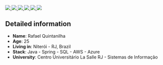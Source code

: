 <div>
    <a target='_blank' href="https://twitter.com/rafael_cmr">
        <img src="https://img.shields.io/badge/Twitch-9146FF?style=for-the-badge&logo=twitch&logoColor=white">
    </a>
    <a target='_blank' href="https://twitter.com/danielhe4rt">
        <img src="https://img.shields.io/badge/Twitter-1DA1F2?style=for-the-badge&logo=twitter&logoColor=white">
    </a>
    <a target='_blank' href="https://instagram.com/danielhe4rt">
        <img src="https://img.shields.io/badge/Instagram-E4405F?style=for-the-badge&logo=instagram&logoColor=white">
    </a>
    <a target='_blank' href="https://linkedin.com/in/danielheart">
        <img src="https://img.shields.io/badge/LinkedIn-0077B5?style=for-the-badge&logo=linkedin&logoColor=white">
    </a>
    <a target='_blank' href="https://dev.to/danielhe4rt">
        <img src="https://img.shields.io/badge/dev.to-0A0A0A?style=for-the-badge&logo=dev.to&logoColor=white">
    </a>
    <a target='_blank' href="https://youtube.com/danielhe4rt">
        <img src="https://img.shields.io/badge/YouTube-FF0000?style=for-the-badge&logo=youtube&logoColor=white">
    </a>
</div>


## Detailed information

* **Name**: Rafael Quintanilha
* **Age**: 25
* **Living in**: Niterói - RJ, Brazil
* **Stack**: Java - Spring - SQL - AWS - Azure
* **University**: Centro Universitário La Salle RJ - Sistemas de Informação
